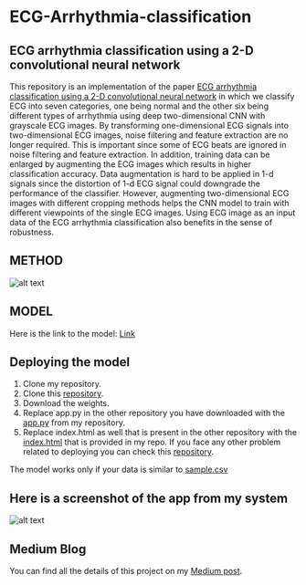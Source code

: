 # ECG-Arrhythmia-classification
## ECG arrhythmia classification using a 2-D convolutional neural network

This repository is an implementation of the paper [ECG arrhythmia classification using a 2-D
convolutional neural network](https://arxiv.org/pdf/1804.06812.pdf) in which we classify ECG into seven categories, one being normal and the other six being different types of arrhythmia using deep two-dimensional CNN with grayscale ECG images. By transforming one-dimensional ECG signals into two-dimensional ECG images, noise filtering and feature extraction are no longer required. This is important since some of ECG beats are ignored in noise filtering and feature extraction. In addition, training data can be enlarged by augmenting the ECG images which results in higher classification accuracy. Data augmentation is hard to be applied in 1-d signals since the distortion of 1-d ECG signal could downgrade the performance of the classifier. However, augmenting two-dimensional ECG images with different cropping methods helps the CNN model to train with different viewpoints of the single ECG images. Using ECG image as an input data of the ECG arrhythmia classification also benefits in the sense of robustness.


## METHOD
![alt text](https://cdn-images-1.medium.com/max/1000/1*3SGHOVg_ycSOH-NN6OI8Tg.png)

## MODEL
Here is the link to the model: [Link](https://drive.google.com/open?id=1aFKVKz41A9fu8dX2KfwlEGV8vz9ljiuZ)
## Deploying the model
1. Clone my repository.
2. Clone this [repository](https://github.com/mtobeiyf/keras-flask-deploy-webapp). 
3. Download the weights.
4. Replace app.py in the other repository you have downloaded with the [app.py](https://github.com/ankur219/ECG-Arrhythmia-classification/blob/master/app.py) from my repository.
5. Replace index.html as well that is present in the other repository with the [index.html](https://github.com/ankur219/ECG-Arrhythmia-classification/blob/master/index.html) that is provided in my repo.
If you face any other problem related to deploying you can check this [repository](https://github.com/mtobeiyf/keras-flask-deploy-webapp).

The model works only if your data is similar to [sample.csv](https://github.com/ankur219/ECG-Arrhythmia-classification/blob/master/sample.csv)

## Here is a screenshot of the app from my system
![alt text](https://cdn-images-1.medium.com/max/1400/1*DbcZlDPIfRYLZknTrjcJLw.png)

## Medium Blog
You can find all the details of this project on my [Medium post](https://medium.com/datadriveninvestor/ecg-arrhythmia-classification-using-a-2-d-convolutional-neural-network-33aa586bad67). 


